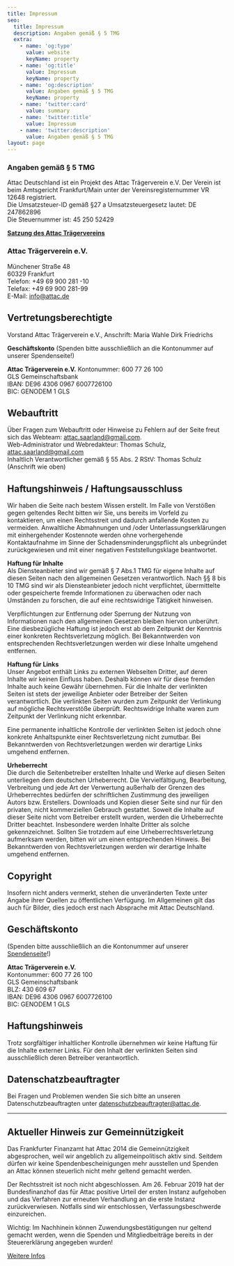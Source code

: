 ```yaml
---
title: Impressum
seo:
  title: Impressum
  description: Angaben gemäß § 5 TMG
  extra:
    - name: 'og:type'
      value: website
      keyName: property
    - name: 'og:title'
      value: Impressum
      keyName: property
    - name: 'og:description'
      value: Angaben gemäß § 5 TMG
      keyName: property
    - name: 'twitter:card'
      value: summary
    - name: 'twitter:title'
      value: Impressum
    - name: 'twitter:description'
      value: Angaben gemäß § 5 TMG
layout: page
---
```

### Angaben gemäß § 5 TMG

Attac Deutschland ist ein Projekt des Attac Trägerverein e.V.
Der Verein ist beim Amtsgericht Frankfurt/Main unter der
Vereinsregisternummer VR 12648 registriert.  
Die Umsatzsteuer-ID gemäß §27 a Umsatzsteuergesetz lautet: DE 247862896  
Die Steuernummer ist: 45 250 52429

[**Satzung des Attac Trägervereins**](https://www.attac.de/fileadmin/user_upload/bundesebene/attac-strukturen/AttacTraegerverein-eV\_\_Satzung_Sept2015.pdf)  

### Attac Trägerverein e.V.

Münchener Straße 48  
60329 Frankfurt  
Telefon: +49 69 900 281 -10  
Telefax: +49 69 900 281-99  
E-Mail: info@attac.de  

## Vertretungsberechtigte

Vorstand Attac Trägerverein e.V., Anschrift:
Maria Wahle
Dirk Friedrichs  

**Geschäftskonto**
(Spenden bitte ausschließlich an die Kontonummer auf unserer Spendenseite!)

**Attac Trägerverein e.V.**
Kontonummer: 600 77 26 100  
GLS Gemeinschaftsbank  
IBAN: DE96 4306 0967 6007726100  
BIC: GENODEM 1 GLS  

## Webauftritt

Über Fragen zum Webauftritt oder Hinweise zu Fehlern auf der Seite freut sich das Webteam: <attac.saarland@gmail.com>.  
Web-Administrator und Webredakteur: Thomas Schulz, <attac.saarland@gmail.com>  
Inhaltlich Verantwortlicher gemäß § 55 Abs. 2 RStV: Thomas Schulz (Anschrift wie oben)

## Haftungshinweis / Haftungsausschluss

Wir haben die Seite nach bestem Wissen erstellt. Im Falle von Verstößen gegen geltendes Recht bitten wir Sie, uns bereits im Vorfeld zu kontaktieren, um einen Rechtsstreit und dadurch anfallende Kosten zu vermeiden. Anwaltliche Abmahnungen und /oder Unterlassungserklärungen mit einhergehender Kostennote werden ohne vorhergehende Kontaktaufnahme im Sinne der Schadensminderungspflicht als unbegründet zurückgewiesen und mit einer negativen Feststellungsklage beantwortet.

**Haftung für Inhalte**  
Als Diensteanbieter sind wir gemäß § 7 Abs.1 TMG für eigene Inhalte auf diesen Seiten nach den allgemeinen Gesetzen verantwortlich. Nach §§ 8 bis 10 TMG sind wir als Diensteanbieter jedoch nicht verpflichtet, übermittelte oder gespeicherte fremde Informationen zu überwachen oder nach Umständen zu forschen, die auf eine rechtswidrige Tätigkeit hinweisen.

Verpflichtungen zur Entfernung oder Sperrung der Nutzung von Informationen nach den allgemeinen Gesetzen bleiben hiervon unberührt. Eine diesbezügliche Haftung ist jedoch erst ab dem Zeitpunkt der Kenntnis einer konkreten Rechtsverletzung möglich. Bei Bekanntwerden von entsprechenden Rechtsverletzungen werden wir diese Inhalte umgehend entfernen.

**Haftung für Links**  
Unser Angebot enthält Links zu externen Webseiten Dritter, auf deren Inhalte wir keinen Einfluss haben. Deshalb können wir für diese fremden Inhalte auch keine Gewähr übernehmen. Für die Inhalte der verlinkten Seiten ist stets der jeweilige Anbieter oder Betreiber der Seiten verantwortlich. Die verlinkten Seiten wurden zum Zeitpunkt der Verlinkung auf mögliche Rechtsverstöße überprüft. Rechtswidrige Inhalte waren zum Zeitpunkt der Verlinkung nicht erkennbar.

Eine permanente inhaltliche Kontrolle der verlinkten Seiten ist jedoch ohne konkrete Anhaltspunkte einer Rechtsverletzung nicht zumutbar. Bei Bekanntwerden von Rechtsverletzungen werden wir derartige Links umgehend entfernen.

**Urheberrecht**  
Die durch die Seitenbetreiber erstellten Inhalte und Werke auf diesen Seiten unterliegen dem deutschen Urheberrecht. Die Vervielfältigung, Bearbeitung, Verbreitung und jede Art der Verwertung außerhalb der Grenzen des Urheberrechtes bedürfen der schriftlichen Zustimmung des jeweiligen Autors bzw. Erstellers. Downloads und Kopien dieser Seite sind nur für den privaten, nicht kommerziellen Gebrauch gestattet.
Soweit die Inhalte auf dieser Seite nicht vom Betreiber erstellt wurden, werden die Urheberrechte Dritter beachtet. Insbesondere werden Inhalte Dritter als solche gekennzeichnet. Sollten Sie trotzdem auf eine Urheberrechtsverletzung aufmerksam werden, bitten wir um einen entsprechenden Hinweis. Bei Bekanntwerden von Rechtsverletzungen werden wir derartige Inhalte umgehend entfernen.

## Copyright

Insofern nicht anders vermerkt, stehen die unveränderten Texte unter Angabe ihrer Quellen zu öffentlichen Verfügung. Im Allgemeinen gilt das auch für Bilder, dies jedoch erst nach Absprache mit Attac Deutschland.

## Geschäftskonto

(Spenden bitte ausschließlich an die Kontonummer auf unserer [Spendenseite](/spenden)!)

**Attac Trägerverein e.V.**  
Kontonummer: 600 77 26 100  
GLS Gemeinschaftsbank  
BLZ: 430 609 67  
IBAN: DE96 4306 0967 6007726100  
BIC: GENODEM 1 GLS  

## Haftungshinweis

Trotz sorgfältiger inhaltlicher Kontrolle übernehmen wir keine Haftung für die Inhalte externer Links. Für den Inhalt der verlinkten Seiten sind ausschließlich deren Betreiber verantwortlich.

## Datenschatzbeauftragter

Bei Fragen und Problemen wenden Sie sich bitte an unseren Datenschutzbeauftragten unter <datenschutzbeauftragter@attac.de>.

---   

## Aktueller Hinweis zur Gemeinnützigkeit

Das Frankfurter Finanzamt hat Attac 2014 die Gemeinnützigkeit abgesprochen, weil wir angeblich zu allgemeinpolitisch aktiv sind. Seitdem dürfen wir keine Spendenbescheinigungen mehr ausstellen und Spenden an Attac können steuerlich nicht mehr geltend gemacht werden.

Der Rechtsstreit ist noch nicht abgeschlossen. Am 26. Februar 2019 hat der Bundesfinanzhof das für Attac positive Urteil der ersten Instanz aufgehoben und das Verfahren zur erneuten Verhandlung an die erste Instanz zurückverwiesen. Notfalls sind wir entschlossen, Verfassungsbeschwerde einzureichen.

Wichtig: Im Nachhinein können Zuwendungsbestätigungen nur geltend gemacht werden, wenn die Spenden und Mitgliedbeiträge bereits in der Steuererklärung angegeben wurden!

[Weitere Infos](https://www.attac.de/spenden/aktuell)
